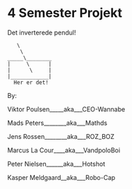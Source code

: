 # 4 Semester Projekt

Det inverterede pendul!

       \ 
	    \ 
	_____\________
	|     \      |
	|      \     |
	|____________|
	  Her er det!
	 
By:
 
Viktor Poulsen_____aka___CEO-Wannabe
 
Mads Peters________aka___Mathds
 
Jens Rossen________aka___ROZ_BOZ
 
Marcus La Cour____aka___VandpoloBoi
 
Peter Nielsen______aka___Hotshot
 
Kasper Meldgaard__aka___Robo-Cap
 
